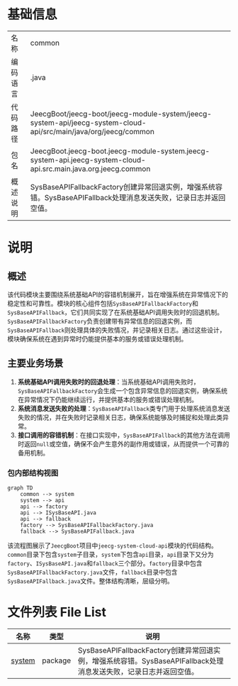 # 基础信息

|      |      |
|------|------|
| 名称 | common |
| 编码语言 | .java |
| 代码路径 | JeecgBoot/jeecg-boot/jeecg-module-system/jeecg-system-api/jeecg-system-cloud-api/src/main/java/org/jeecg/common |
| 包名 | JeecgBoot.jeecg-boot.jeecg-module-system.jeecg-system-api.jeecg-system-cloud-api.src.main.java.org.jeecg.common |
| 概述说明 | SysBaseAPIFallbackFactory创建异常回退实例，增强系统容错。SysBaseAPIFallback处理消息发送失败，记录日志并返回空值。 |

# 说明

## 概述
该代码模块主要围绕系统基础API的容错机制展开，旨在增强系统在异常情况下的稳定性和可靠性。模块的核心组件包括`SysBaseAPIFallbackFactory`和`SysBaseAPIFallback`，它们共同实现了在系统基础API调用失败时的回退机制。`SysBaseAPIFallbackFactory`负责创建带有异常信息的回退实例，而`SysBaseAPIFallback`则处理具体的失败情况，并记录相关日志。通过这些设计，模块确保系统在遇到异常时仍能提供基本的服务或错误处理机制。

## 主要业务场景
1. **系统基础API调用失败时的回退处理**：当系统基础API调用失败时，`SysBaseAPIFallbackFactory`会生成一个包含异常信息的回退实例，确保系统在异常情况下仍能继续运行，并提供基本的服务或错误处理机制。
2. **系统消息发送失败的处理**：`SysBaseAPIFallback`类专门用于处理系统消息发送失败的情况，并在失败时记录相关日志，确保系统能够及时捕捉和处理此类异常。
3. **接口调用的容错机制**：在接口实现中，`SysBaseAPIFallback`的其他方法在调用时返回`null`或空值，确保不会产生意外的副作用或错误，从而提供一个可靠的备用机制。


### 包内部结构视图

```mermaid
graph TD
    common --> system
    system --> api
    api --> factory
    api --> ISysBaseAPI.java
    api --> fallback
    factory --> SysBaseAPIFallbackFactory.java
    fallback --> SysBaseAPIFallback.java
```

该流程图展示了`JeecgBoot`项目中`jeecg-system-cloud-api`模块的代码结构。`common`目录下包含`system`子目录，`system`下包含`api`目录，`api`目录下又分为`factory`、`ISysBaseAPI.java`和`fallback`三个部分。`factory`目录中包含`SysBaseAPIFallbackFactory.java`文件，`fallback`目录中包含`SysBaseAPIFallback.java`文件。整体结构清晰，层级分明。

# 文件列表 File List

| 名称   | 类型  | 说明 |
|-------|------|-------------|
| [system](system/_module.md) | package | SysBaseAPIFallbackFactory创建异常回退实例，增强系统容错。SysBaseAPIFallback处理消息发送失败，记录日志并返回空值。 |


